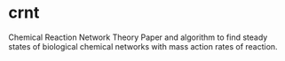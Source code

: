 crnt
====

Chemical Reaction Network Theory
Paper and algorithm to find steady states of biological 
chemical networks with mass action rates of reaction.
